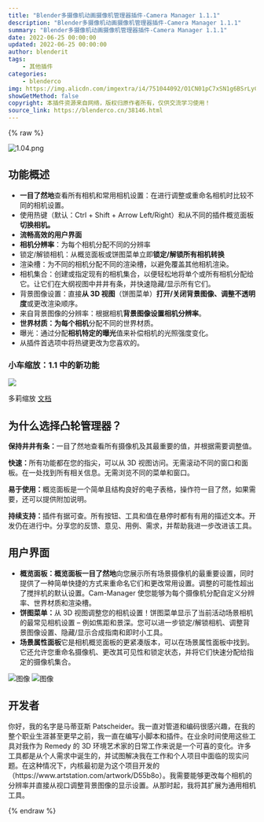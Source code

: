 ```yaml
---
title: "Blender多摄像机动画摄像机管理器插件-Camera Manager 1.1.1"
description: "Blender多摄像机动画摄像机管理器插件-Camera Manager 1.1.1"
summary: "Blender多摄像机动画摄像机管理器插件-Camera Manager 1.1.1"
date: 2022-06-25 00:00:00
updated: 2022-06-25 00:00:00
author: blenderit
tags: 
    - 其他插件
categories:
    - blenderco
img: https://img.alicdn.com/imgextra/i4/751044092/O1CN01pC7xSN1g6BSrLyCVq_!!751044092.png
showGetMethod: false
copyright: 本插件资源来自网络，版权归原作者所有，仅供交流学习使用！
source_link: https://blenderco.cn/38146.html
---
```


{% raw %}
<p><img class="aligncenter" src="https://img.alicdn.com/imgextra/i4/751044092/O1CN01pC7xSN1g6BSrLyCVq_!!751044092.png" alt="1.04.png"></p><h2>功能概述</h2><ul>
<li><strong>一目了然地</strong>查看所有相机和常用相机设置：在进行调整或重命名相机时比较不同的相机设置。</li>
<li>使用热键（默认：Ctrl + Shift + Arrow Left/Right）和从不同的插件概览面板<strong>切换相机。</strong></li>
<li><strong>流畅高效的用户界面</strong></li>
<li><strong>相机分辨率</strong>：为每个相机分配不同的分辨率</li>
<li>锁定/解锁相机：从概览面板或饼图菜单立即<strong>锁定/解锁所有相机转换</strong></li>
<li>渲染槽：为不同的相机分配不同的渲染槽，以避免覆盖其他相机渲染。</li>
<li>相机集合：创建或指定现有的相机集合，以便轻松地将单个或所有相机分配给它。让它们在大纲视图中井井有条，并快速隐藏/显示所有它们。</li>
<li>背景图像设置：直接<strong>从 3D 视图</strong>（饼图菜单）<strong>打开/关闭背景图像、调整不透明度</strong>或更改渲染顺序。</li>
<li>来自背景图像的分辨率：根据相机<strong>背景图像设置相机</strong><strong>分辨率</strong>。</li>
<li><strong>世界材质：为每个相机</strong>分配不同的世界材质。</li>
<li>曝光：通过分配<strong>相机特定的曝光</strong>值来补偿相机的光照强度变化。</li>
<li>从插件首选项中将热键更改为您喜欢的。</li>
</ul><h3>小车缩放：1.1 中的新功能</h3><p><img src="https://public-files.gumroad.com/nr3wwgqs17hir7oia3yoyvk4pbyq"></p><p>多莉缩放 <a href="https://weisl.github.io/cam_dolly_zoom/" target="_blank" rel="noopener">文档</a></p><h2>为什么选择凸轮管理器？</h2><p><strong>保持井井有条：</strong>一目了然地查看所有摄像机及其最重要的值，并根据需要调整值。</p><p><strong>快速：</strong>所有功能都在您的指尖，可以从 3D 视图访问。无需滚动不同的窗口和面板。在一处找到所有相关信息。无需浏览不同的菜单和窗口。</p><p><strong>易于使用：</strong>概览面板是一个简单且结构良好的电子表格，操作符一目了然，如果需要，还可以提供附加说明。</p><p><strong>持续支持：</strong>插件有据可查。所有按钮、工具和值在悬停时都有有用的描述文本。开发仍在进行中。分享您的反馈、意见、用例、需求，并帮助我进一步改进该工具。</p><h2>用户界面</h2><ul>
<li><strong>概览面板：概览面板</strong><strong>一目了然地</strong>向您展示所有场景摄像机的最重要设置，同时提供了一种简单快捷的方式来重命名它们和更改常用设置。调整的可能性超出了搅拌机的默认设置。Cam-Manager 使您能够为每个摄像机分配自定义分辨率、世界材质和渲染槽。</li>
<li><strong>饼图菜单：</strong>从 3D 视图调整您的相机设置！饼图菜单显示了当前活动场景相机的最常见相机设置 – 例如焦距和景深。您可以进一步锁定/解锁相机、调整背景图像设置、隐藏/显示合成指南和即时小工具。</li>
<li><strong>场景属性面板</strong>它是相机概览面板的更紧凑版本，可以在场景属性面板中找到。它还允许您重命名摄像机、更改其可见性和锁定状态，并将它们快速分配给指定的摄像机集合。</li>
</ul><p><img class="fr-fic fr-dii" src="https://weisl.github.io/images/ui_Cam-Manager_Overview_Panel.jpg" alt="图像"> <img class="fr-fic fr-dii" src="https://weisl.github.io/images/ui_pie_02.jpg" alt="图像"></p><h2></h2><h2>开发者</h2><p>你好，我的名字是马蒂亚斯 Patscheider。我一直对管道和编码很感兴趣，在我的整个职业生涯甚至更早之前，我一直在编写小脚本和插件。在业余时间使用这些工具对我作为 Remedy 的 3D 环境艺术家的日常工作来说是一个可喜的变化。许多工具都是从个人需求中诞生的，并试图解决我在工作和个人项目中面临的现实问题。在这种情况下，内核最初是为这个项目开发的（https://www.artstation.com/artwork/D55b8o）。我需要能够更改每个相机的分辨率并直接从视口调整背景图像的显示设置。从那时起，我将其扩展为通用相机工具。</p>
<div style="display: none">blenderco</div>
{% endraw %}